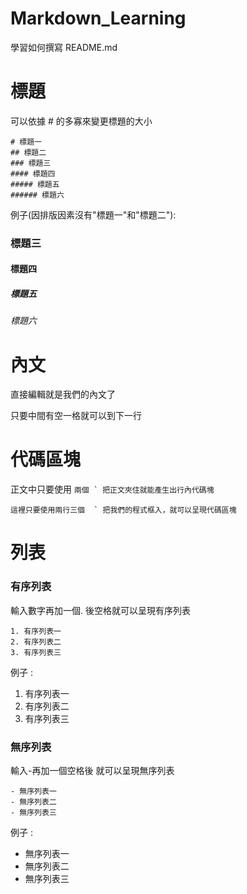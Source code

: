 # Markdown_Learning

學習如何撰寫 README.md

# 標題

可以依據 # 的多寡來變更標題的大小
```
# 標題一
## 標題二
### 標題三
#### 標題四
##### 標題五
###### 標題六
```

例子(因排版因素沒有"標題一"和"標題二"):

### 標題三
#### 標題四
##### 標題五
###### 標題六


# 內文

直接編輯就是我們的內文了

只要中間有空一格就可以到下一行


# 代碼區塊


正文中只要使用   `` 兩個 ` 把正文夾住就能產生出行內代碼塊  ``


```
這裡只要使用兩行三個  ` 把我們的程式框入，就可以呈現代碼區塊
```

# 列表

### 有序列表
輸入數字再加一個. 後空格就可以呈現有序列表
```
1. 有序列表一
2. 有序列表二
3. 有序列表三
```
例子 :
1. 有序列表一
2. 有序列表二
3. 有序列表三

### 無序列表
輸入-再加一個空格後 就可以呈現無序列表
```
- 無序列表一
- 無序列表二
- 無序列表三
```
例子 :
- 無序列表一
- 無序列表二
- 無序列表三